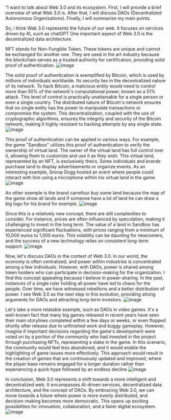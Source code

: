 "I want to talk about Web 3.0 and its ecosystem. First, I will provide a brief overview of what Web 3.0 is. After that, I will discuss DAOs (Decentralized Autonomous Organizations). Finally, I will summarize my main points.

So, i think Web 3.0 represents the future of our web. It focuses on services driven by AI, such as chatGPT
One important aspect of Web 3.0 is the decentralized data architecture.

NFT stands for Non-Fungible Token. These tokens are unique and cannot be exchanged for another one. They are used in the art industry because the blockchain serves as a trusted authority for certification, providing solid proof of authentication.
![image](https://github.com/luminiefa/TI/assets/19058019/0145ee06-8459-4cce-9a69-ff89ff7bb594)


The solid proof of authentication is exemplified by Bitcoin, which is used by millions of individuals worldwide. Its security lies in the decentralized nature of its network. To hack Bitcoin, a malicious entity would need to control more than 50% of the network's computational power, known as a 51% attack. This level of control is practically unattainable for a single person or even a single country. The distributed nature of Bitcoin's network ensures that no single entity has the power to manipulate transactions or compromise the system. This decentralization, coupled with the use of cryptographic algorithms, ensures the integrity and security of the Bitcoin network, making it highly resistant to hacking attempts by any single state.
![image](https://github.com/luminiefa/TI/assets/19058019/6c1e1d70-19b7-459d-8142-586add291cf9)


This proof of authentication can be applied in various ways. For example, the game "Sandbox" utilizes this proof of authentication to verify the ownership of virtual land. The owner of the virtual land has full control over it, allowing them to customize and use it as they wish. This virtual land, represented by an NFT, is exclusively theirs. Some individuals and brands purchase land to display advertisements or organize events. As an interesting example, Snoop Dogg hosted an event where people could interact with him using a microphone within his virtual land in the game.
![image](https://github.com/luminiefa/TI/assets/19058019/beac2d47-a707-4508-9d66-1a159665ff67)

An other exemple is the brand carrefour buy some land because the map of the game show all lands and if someone have a lot of land he can draw a big logo for his brand for exemple.
![image](https://github.com/luminiefa/TI/assets/19058019/98eaa518-75d8-4c4e-bb8d-d57e481ecba7)

Since this is a relatively new concept, there are still complexities to consider. For instance, prices are often influenced by speculation, making it challenging to invest in the long term. The value of a land in Sandbox has experienced significant fluctuations, with prices ranging from a minimum of 10,000 euros to 1,000 euros. This volatility can be daunting for newcomers, and the success of a new technology relies on consistent long-term support.
![image](https://github.com/luminiefa/TI/assets/19058019/742ceb52-044a-4d6c-9fdb-54977175ed10)


Now, let's discuss DAOs in the context of Web 3.0. In our world, the economy is often centralized, and power within industries is concentrated among a few individuals. However, with DAOs, power is shared among token holders who can participate in decision-making for the organization. I find this concept appealing because I believe in power-sharing. In the past, instances of a single ruler holding all power have led to chaos for the people. Over time, we have witnessed rebellions and a better distribution of power. I see Web 3.0 as the next step in this evolution, providing strong arguments for DAOs and attracting long-term investors.
![image](https://github.com/luminiefa/TI/assets/19058019/774e271a-24de-4797-98b9-79c7e3bc323d)


Let's take a more relatable example, such as DAOs in video games. It's a well-known fact that many big games released in recent years have seen their main storylines completed within a few days or weeks, or even flopped shortly after release due to unfinished work and buggy gameplay. However, imagine if important decisions regarding the game's development were voted on by a portion of the community who had invested in the project through purchasing NFTs, representing a stake in the game. In this scenario, the community would feel less abandoned, and it would enable the highlighting of game issues more effectively. This approach would result in the creation of games that are continuously updated and improved, where the player base remains engaged for a longer duration rather than experiencing a quick hype followed by an endless decline
![image](https://github.com/luminiefa/TI/assets/19058019/663340ad-1307-4c76-88e0-d854235f505a)


In conclusion, Web 3.0 represents a shift towards a more intelligent and decentralized web. It encompasses AI-driven services, decentralized data architecture, and the concept of DAOs. By embracing Web 3.0, we can move towards a future where power is more evenly distributed, and decision-making becomes more democratic. This opens up exciting possibilities for innovation, collaboration, and a fairer digital ecosystem.
![image](https://github.com/luminiefa/TI/assets/19058019/27c8a9e7-7655-4494-a4fc-4fe7c39d6adc)

